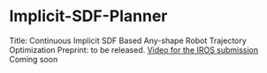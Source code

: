 # Implicit-SDF-Planner
Title: Continuous Implicit SDF Based Any-shape Robot Trajectory Optimization
Preprint: to be released.
[Video for the IROS submission](https://drive.google.com/file/d/1-QQZILtCd5WudsjGIY2Y1KUItSsiGuco/view)
Coming soon
